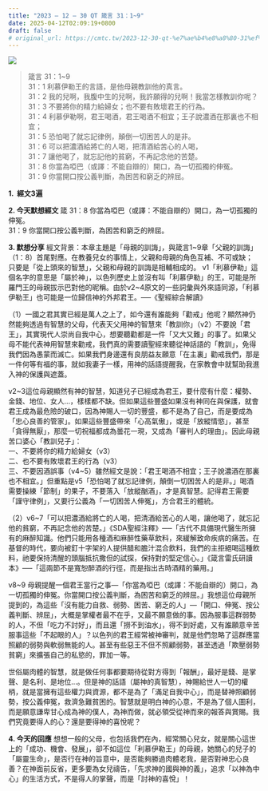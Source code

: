 ```yaml
---
title: "2023 – 12 – 30 QT 箴言 31：1~9"
date: 2025-04-12T02:09:19+0800
draft: false
# original_url: https://cmtc.tw/2023-12-30-qt-%e7%ae%b4%e8%a8%80-31%ef%bc%9a19
---
```


![](/images/qt.jpg)
> 箴言 31：1\~9  
> 31：1 利慕伊勒王的言語，是他母親教訓他的真言。  
> 31：2 我的兒啊，我腹中生的兒啊，我許願得的兒啊！我當怎樣教訓你呢？  
> 31：3 不要將你的精力給婦女；也不要有敗壞君王的行為。  
> 31：4 利慕伊勒啊，君王喝酒，君王喝酒不相宜；王子說濃酒在那裏也不相宜；  
> 31：5 恐怕喝了就忘記律例，顛倒一切困苦人的是非。  
> 31：6 可以把濃酒給將亡的人喝，把清酒給苦心的人喝，  
> 31：7 讓他喝了，就忘記他的貧窮，不再記念他的苦楚。  
> 31：8 你當為啞巴（或譯：不能自辯的）開口，為一切孤獨的伸冤。  
> 31：9 你當開口按公義判斷，為困苦和窮乏的辨屈。

**1.  經文3遍**

**2. 今天默想經文**
箴 31：8 你當為啞巴（或譯：不能自辯的）開口，為一切孤獨的伸冤。  
31：9 你當開口按公義判斷，為困苦和窮乏的辨屈。

**3. 默想分享**
經文背景：本章主題是「母親的訓誨」，與箴言1\~9章「父親的訓誨」（1：8）首尾對應。在教養兒女的事情上，父親和母親的角色互補、不可或缺；只要是「從上頭來的智慧」，父親和母親的訓誨是相輔相成的。 v1「利慕伊勒」這個名字的意思是「屬於神」，以色列歷史上並沒有叫「利慕伊勒」的王，可能是所羅門王的母親拔示巴對他的昵稱。由於v2\~4原文的一些詞彙與外來語同源，「利慕伊勒王」也可能是一位歸信神的外邦君王。──《聖經綜合解讀》

（1）一國之君其實已經是萬人之上了，如今還有誰能夠「勸戒」他呢？顯然神仍然能夠透過有智慧的父母，代表天父用神的智慧來「教訓你」（v2）不要說「君王」，其實現代人崇尚自我中心，想要聽勸都是一件「又大又難」的事了。如果父母不能代表神用智慧來勸戒，我們真的需要讀聖經來聽從神話語的「教訓」，免得我們因為愚蒙而滅亡。如果我們身邊還有良朋益友願意「在主裏」勸戒我們，那是一件何等有福的事，就如我妻子一樣，用神的話語提醒我，在家教會中就幫助我進入神的保護與遮蓋。

v2\~3這位母親顯然有神的智慧，知道兒子已經成為君王，要什麼有什麼：權勢、金錢、地位、女人…，樣樣都不缺。但如果這些豐盛如果沒有神同在與保護，就會君王成為最危險的破口，因為神賜人一切的豐盛，都不是為了自己，而是要成為「忠心良善的管家」。如果這些豐盛帶來「心高氣傲」，或是「放縱情慾」，甚至「貪得無厭」，那麼一切祝福都成為曇花一現，又成為「審判人的理由」。因此母親苦口婆心「教訓兒子」：  
一、不要將你的精力給婦女（v3）  
二、也不要有敗壞君王的行為（v3）  
三、不要因酒誤事（v4\~5）雖然經文是說：「君王喝酒不相宜；王子說濃酒在那裏也不相宜。」但重點是v5「恐怕喝了就忘記律例，顛倒一切困苦人的是非。」喝酒需要操練「節制」的果子，不要落入「放縱酗酒」，才是真智慧。記得君王需要「謹守律例」，又要行公義為「一切困苦人伸冤」，方合君王的體統。

（2）v6\~7「可以把濃酒給將亡的人喝，把清酒給苦心的人喝，讓他喝了，就忘記他的貧窮，不再記念他的苦楚。」《SDA聖經注釋》──「古代不具備現代醫生所擁有的麻醉知識。他們只能用各種酒和麻醉性藥草飲料，來緩解致命疾病的痛苦。在基督的時代，要向被釘十字架的人提供醋和膽汁混合飲料，我們的主拒絕喝這種飲料，祂要保持清醒的頭腦抵抗撒但的試探，保持對的堅定信心。」《箴言雷氏研讀本》──「這兩節不是寬恕醉酒的行徑，而是指出古時酒精的藥用。」

v8\~9 母親提醒一個君王當行之事—「你當為啞巴（或譯：不能自辯的）開口，為一切孤獨的伸冤。你當開口按公義判斷，為困苦和窮乏的辨屈。」我想這位母親所提到的，為這些「沒有能力自救、弱勢、困苦、窮乏的人」—「開口、伸冤、按公義判斷、辨屈」，大概是掌權者最不在乎，又最不願意做的事。因為服事這群弱勢的人，不但「吃力不討好」，而且還「撈不到油水」，得不到好處，又有誰願意辛苦服事這些「不起眼的人」？以色列的君王經常被神審判，就是他們忽略了這群應當照顧的弱勢與軟弱無能的人。甚至有些惡王不但不照顧弱勢，甚至透過「欺壓弱勢貧窮」來擴張自己的私慾的，罪加一等。

世俗屬肉體的智慧，就是做任何事都要期待從對方得到「報酬」，最好是錢、是掌聲、是名利、是地位…。但是神的話語（屬神的真智慧），神賜給世人一切的權柄，就是當擁有這些權力與資源，都不是為了「滿足自我中心」，而是替神照顧弱勢，按公義伸冤，救濟急難貧困的。智慧就是明白神的心意，不是為了個人圖利，而是願意謙卑甘心成為神的僕人，為神而做，就必領受從神而來的報答與賞賜。我們究竟要得人的心？還是要得神的喜悅呢？

**4. 今天的回應**
想想一般的父母，也包括我們在內，經常關心兒女，就是關心這世上的「成功、機會、發展」，卻不如這位「利慕伊勒王」的母親，她關心的兒子的「屬靈生命」，是否行在神的旨意中，是否能夠勝過肉體老我，是否對神忠心良善？在神面前反省，更多要為女兒禱告，「先求神的國與神的義」，追求「以神為中心」的生活方式，不是得人的掌聲，而是「討神的喜悅」！
